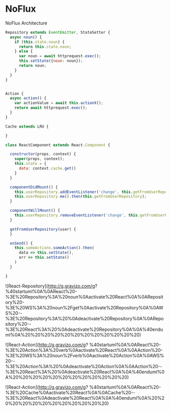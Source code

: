 # NoFlux
NoFlux Architecture

```javascript
Repository extends EventEmitter, StateSetter {
  async noun() {
    if (this.state.noun) {
      return this.state.noun;
    } else {
      var noun = await httprequest.exec();
      this.setState({noun: noun});
      return noun;
    }
  }
}


Action {
  async action() {
    var actionValue = await this.actionX();
    return await httprequest.exec();
  }
}

Cache extends LRU {

}

class ReactComponent extends React.Component {

  constructor(props, context) {
    super(props, context);
    this.state = {
      data: context.cache.get()
    }
  }

  componentDidMount() {
    this.userRepository.addEventListener('change', this.getFromUserRepository);
    this.userRepository.me().then(this.getFromUserRepository);
  }

  componentWillMount() {
    this.userRepository.removeEventListener('change', this.getFromUserRepository);
  }

  getFromUserRepository(user) {
  }

  onSend() {
    this.someActions.someAction().then(
      data => this.setState(),
      err => this.setState()
    )
  }

}
```


![React-Repository](http://g.gravizo.com/g?
%40startuml%0A%0AReact%20-%3E%20Repository%3A%20noun%0Aactivate%20React%0A%0ARepository%20-%3E%20WS%3A%20noun%2Fget%0Aactivate%20Repository%0A%0AWS%20--%3E%20Repository%3A%20%0Adeactivate%20Repository%0A%0ARepository%20--%3E%20React%3A%20%0Adeactivate%20Repository%0A%0A%40enduml%0A%20%20%20%20%20%20%20%20%20%20%20%20)

![React-Action](http://g.gravizo.com/g?
%40startuml%0A%0AReact%20-%3E%20Action%3A%20verb%0Aactivate%20React%0A%0AAction%20-%3E%20WS%3A%20noun%2Fverb%0Aactivate%20Action%0A%0AWS%20--%3E%20Action%3A%20%0Adeactivate%20Action%0A%0AAction%20--%3E%20React%3A%20%0Adeactivate%20React%0A%0A%40enduml%0A%20%20%20%20%20%20%20%20%20%20%20%20)

![React-Action](http://g.gravizo.com/g?
%40startuml%0A%0AReact%20-%3E%20Cache%0Aactivate%20React%0A%0ACache%20--%3E%20React%0Adeactivate%20React%0A%0A%40enduml%0A%20%20%20%20%20%20%20%20%20%20%20%20)



